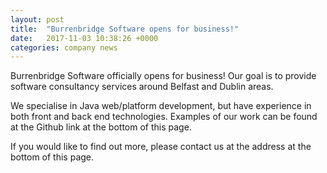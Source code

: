 ```yaml
---
layout: post
title:  "Burrenbridge Software opens for business!"
date:   2017-11-03 10:38:26 +0000
categories: company news
---
```


Burrenbridge Software officially opens for business! Our goal is to provide software consultancy services around Belfast and Dublin areas.

We specialise in Java web/platform development, but have experience in both front and back end technologies. Examples of our work can be found at the Github link at the bottom of this page.

If you would like to find out more, please contact us at the address at the bottom of this page.
